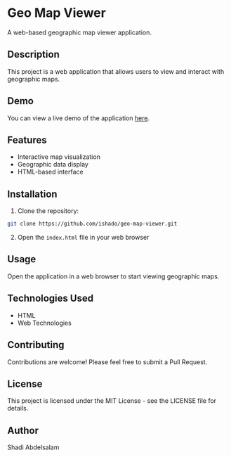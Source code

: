 # Geo Map Viewer

A web-based geographic map viewer application.

## Description

This project is a web application that allows users to view and interact with geographic maps.

## Demo

You can view a live demo of the application [here](https://ishado.github.io/geo-map-viewer/).

## Features

- Interactive map visualization
- Geographic data display
- HTML-based interface

## Installation

1. Clone the repository:
```bash
git clone https://github.com/ishado/geo-map-viewer.git
```

2. Open the `index.html` file in your web browser

## Usage

Open the application in a web browser to start viewing geographic maps.

## Technologies Used

- HTML
- Web Technologies

## Contributing

Contributions are welcome! Please feel free to submit a Pull Request.

## License

This project is licensed under the MIT License - see the LICENSE file for details.

## Author

Shadi Abdelsalam
